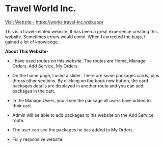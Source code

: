 # Travel World Inc.

[Visit Website:-](https://world-travel-inc.web.app/ "LCO")
https://world-travel-inc.web.app/

This is a travel-related website. It has been a great experience creating this website. 
Sometimes errors would come. When I corrected the bugs, I gained a lot of knowledge.


**About This Website-**

- I have used  routes on this website. The routes are Home, Manage Orders, Add Service, My Orders.

- On the home page, I used a slider. There are some packages cards, plus thress other sections. By clicking on the book now button, the card packages details are displayed in another route and you can add packages in the cart.

- In the Manage Users, you'll see the package all users have added to their cart.

- Admin will be able to add packages to his website on the Add Service route.

- The user can see the packages he has added to My Orders.

- Fully responsive website.
